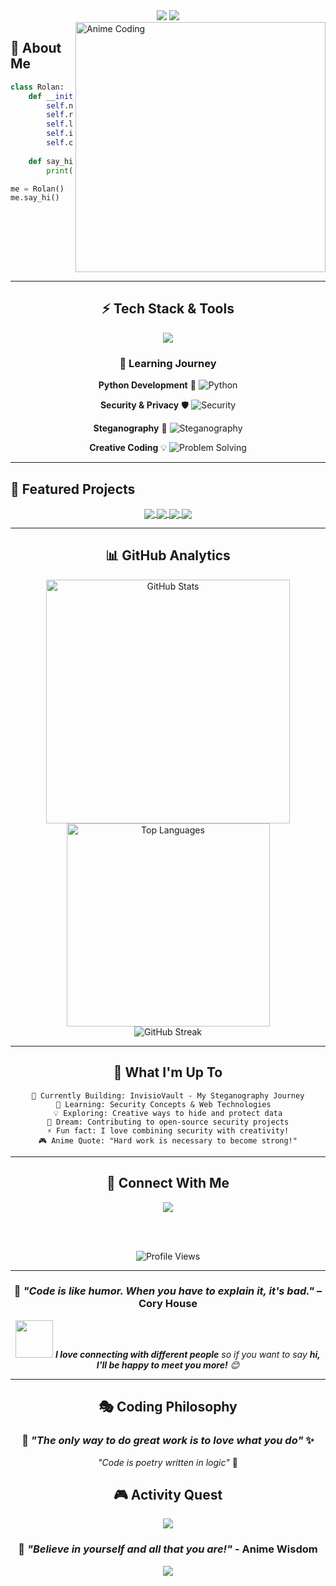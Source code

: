 <div align="center">

<img src="https://capsule-render.vercel.app/api?type=waving&color=gradient&customColorList=6,11,20&height=180&section=header&text=Konnichiwa!%20I'm%20Rolan&fontSize=42&fontColor=fff&animation=twinkling&fontAlignY=32" />

<img src="https://readme-typing-svg.herokuapp.com/?font=Righteous&size=28&center=true&vCenter=true&width=500&height=80&duration=4000&pause=1500&color=FF69B4&multiline=true&lines=CS+Student+%F0%9F%8E%93;Python+Developer+%F0%9F%90%8D;Security+Enthusiast+%F0%9F%9B%A1%EF%B8%8F;Anime+Lover+%F0%9F%8E%8C;Creative+Problem+Solver+%F0%9F%92%A1" />

</div>

<!-- Clean Anime Coding GIF -->
<img align="right" alt="Anime Coding" width="400" src="https://media.giphy.com/media/ZVik7pBtu9dNS/giphy.gif" />

## 🚀 About Me

```python
class Rolan:
    def __init__(self):
        self.name = "Rolan"
        self.role = "CS Student & Python Developer"
        self.location = "Yellapur, India 🇮🇳"
        self.interests = ["Steganography", "Security Tools", "File Management"]
        self.current_focus = "Building secure and creative tools"
        
    def say_hi(self):
        print("Thanks for dropping by! Hope you find my work interesting ⭐")

me = Rolan()
me.say_hi()
```

<br clear="both"/>

---

<div align="center">

## ⚡ Tech Stack & Tools

<img src="https://skillicons.dev/icons?i=python,javascript,typescript,html,css,git,github,vscode,linux,windows&theme=dark" />

### 🎌 Learning Journey

**Python Development** 🐍
![Python](https://img.shields.io/badge/-Learning%20%26%20Building-FF69B4?style=for-the-badge&logo=python&logoColor=white)

**Security & Privacy** 🛡️
![Security](https://img.shields.io/badge/-Exploring%20%26%20Growing-9932CC?style=for-the-badge&logo=security&logoColor=white)

**Steganography** 🔐
![Steganography](https://img.shields.io/badge/-Passionate%20About-FF1493?style=for-the-badge&logo=ghost&logoColor=white)

**Creative Coding** 💡
![Problem Solving](https://img.shields.io/badge/-Always%20Improving-00CED1?style=for-the-badge&logo=lightbulb&logoColor=white)

</div>

---

## 🎯 Featured Projects

<div align="center">

<a href="https://github.com/Mrtracker-new/InvisioVault_R">
  <img align="center" src="https://github-readme-stats.vercel.app/api/pin/?username=Mrtracker-new&repo=InvisioVault_R&theme=tokyonight&hide_border=true&border_radius=15" />
</a>

<a href="https://github.com/Mrtracker-new/BAR">
  <img align="center" src="https://github-readme-stats.vercel.app/api/pin/?username=Mrtracker-new&repo=BAR&theme=tokyonight&hide_border=true&border_radius=15" />
</a>

<a href="https://github.com/Mrtracker-new/Sortify">
  <img align="center" src="https://github-readme-stats.vercel.app/api/pin/?username=Mrtracker-new&repo=Sortify&theme=tokyonight&hide_border=true&border_radius=15" />
</a>

<a href="https://github.com/Mrtracker-new/RNR">
  <img align="center" src="https://github-readme-stats.vercel.app/api/pin/?username=Mrtracker-new&repo=RNR&theme=tokyonight&hide_border=true&border_radius=15" />
</a>

</div>

---

<div align="center">

## 📊 GitHub Analytics

<img width="390" src="https://github-readme-stats.vercel.app/api?username=Mrtracker-new&show_icons=true&theme=tokyonight&hide_border=true&border_radius=15" alt="GitHub Stats" />
<img width="325" src="https://github-readme-stats.vercel.app/api/top-langs/?username=Mrtracker-new&theme=tokyonight&hide_border=true&border_radius=15&layout=compact" alt="Top Languages" />

</div>

<div align="center">
  
<img src="https://github-readme-streak-stats.herokuapp.com/?user=Mrtracker-new&theme=tokyonight&hide_border=true&border_radius=15" alt="GitHub Streak" />

</div>

---

<div align="center">

## 🎌 What I'm Up To

```
🔐 Currently Building: InvisioVault - My Steganography Journey
🌱 Learning: Security Concepts & Web Technologies  
💡 Exploring: Creative ways to hide and protect data
🎯 Dream: Contributing to open-source security projects
⚡ Fun fact: I love combining security with creativity!
🎮 Anime Quote: "Hard work is necessary to become strong!"
```

</div>

---

<div align="center">

## 🌸 Connect With Me

<a href="https://github.com/Mrtracker-new">
  <img src="https://img.shields.io/badge/GitHub-100000?style=for-the-badge&logo=github&logoColor=white&color=FF69B4" />
</a>

<br><br>

<img src="https://komarev.com/ghpvc/?username=Mrtracker-new&label=Profile%20views&color=FF69B4&style=for-the-badge" alt="Profile Views" />

</div>

---

<div align="center">

### 💫 *"Code is like humor. When you have to explain it, it's bad."* – Cory House

<img src="https://media.giphy.com/media/LnQjpWaON8nhr21vNW/giphy.gif" width="60"> 
<em><b>I love connecting with different people</b> so if you want to say <b>hi, I'll be happy to meet you more!</b> 😊</em>

</div>

---

<div align="center">
  
## 🎭 Coding Philosophy

### 🌸 *"The only way to do great work is to love what you do"* ✨

*"Code is poetry written in logic"* 💫

</div>

<!-- Activity Graph -->
<div align="center">

## 🎮 Activity Quest

<img src="https://github-readme-activity-graph.vercel.app/graph?username=Mrtracker-new&bg_color=1a1b27&color=ff69b4&line=ff69b4&point=ff69b4&area=true&hide_border=true&custom_title=Rolan's%20Coding%20Adventure" />

### 🎌 *"Believe in yourself and all that you are!"* - Anime Wisdom

</div>

<!-- Final Animated Footer -->
<div align="center">

<img src="https://capsule-render.vercel.app/api?type=waving&color=gradient&customColorList=6,11,20&height=100&section=footer&animation=twinkling" />

</div>
